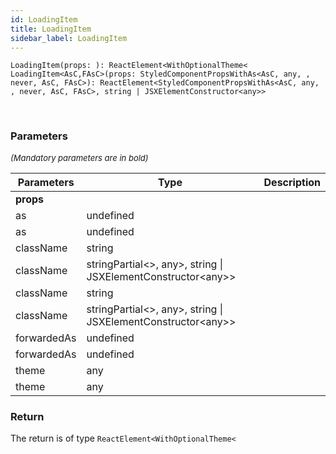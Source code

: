 ```yaml
---
id: LoadingItem
title: LoadingItem
sidebar_label: LoadingItem
---
```


```tsx
LoadingItem(props: ): ReactElement<WithOptionalTheme<
LoadingItem<AsC,FAsC>(props: StyledComponentPropsWithAs<AsC, any, , never, AsC, FAsC>): ReactElement<StyledComponentPropsWithAs<AsC, any, , never, AsC, FAsC>, string | JSXElementConstructor<any>>
```
<br/>



### Parameters

<font size="2"><i>(Mandatory parameters are in bold)</i></font>

| Parameters | Type | Description |
| --------- | ---- | ----------- |
| **props** |  |  |
| as | undefined |  |
| as | undefined |  |
| className | string |  |
| className | stringPartial<\>, any\>, string \| JSXElementConstructor<any\>\> |  |
| className | string |  |
| className | stringPartial<\>, any\>, string \| JSXElementConstructor<any\>\> |  |
| forwardedAs | undefined |  |
| forwardedAs | undefined |  |
| theme | any |  |
| theme | any |  |


### Return



The return is of type <code>ReactElement<WithOptionalTheme<</code>